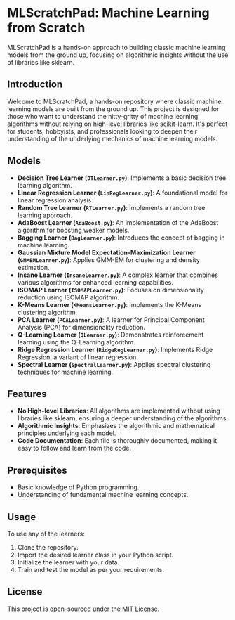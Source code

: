# MLScratchPad: Machine Learning from Scratch
MLScratchPad is a hands-on approach to building classic machine learning models from the ground up, focusing on algorithmic insights without the use of libraries like sklearn.

## Introduction
Welcome to MLScratchPad, a hands-on repository where classic machine learning models are built from the ground up. This project is designed for those who want to understand the nitty-gritty of machine learning algorithms without relying on high-level libraries like scikit-learn. It's perfect for students, hobbyists, and professionals looking to deepen their understanding of the underlying mechanics of machine learning models.

## Models
- **Decision Tree Learner (`DTLearner.py`)**: Implements a basic decision tree learning algorithm.
- **Linear Regression Learner (`LinRegLearner.py`)**: A foundational model for linear regression analysis.
- **Random Tree Learner (`RTLearner.py`)**: Implements a random tree learning approach.
- **AdaBoost Learner (`AdaBoost.py`)**: An implementation of the AdaBoost algorithm for boosting weaker models.
- **Bagging Learner (`BagLearner.py`)**: Introduces the concept of bagging in machine learning.
- **Gaussian Mixture Model Expectation-Maximization Learner (`GMMEMLearner.py`)**: Applies GMM-EM for clustering and density estimation.
- **Insane Learner (`InsaneLearner.py`)**: A complex learner that combines various algorithms for enhanced learning capabilities.
- **ISOMAP Learner (`ISOMAPLearner.py`)**: Focuses on dimensionality reduction using ISOMAP algorithm.
- **K-Means Learner (`KMeansLearner.py`)**: Implements the K-Means clustering algorithm.
- **PCA Learner (`PCALearner.py`)**: A learner for Principal Component Analysis (PCA) for dimensionality reduction.
- **Q-Learning Learner (`QLearner.py`)**: Demonstrates reinforcement learning using the Q-Learning algorithm.
- **Ridge Regression Learner (`RidgeRegLearner.py`)**: Implements Ridge Regression, a variant of linear regression.
- **Spectral Learner (`SpectralLearner.py`)**: Applies spectral clustering techniques for machine learning.

## Features
- **No High-level Libraries**: All algorithms are implemented without using libraries like sklearn, ensuring a deeper understanding of the algorithms.
- **Algorithmic Insights**: Emphasizes the algorithmic and mathematical principles underlying each model.
- **Code Documentation**: Each file is thoroughly documented, making it easy to follow and learn from the code.

## Prerequisites
- Basic knowledge of Python programming.
- Understanding of fundamental machine learning concepts.

## Usage
To use any of the learners:
1. Clone the repository.
2. Import the desired learner class in your Python script.
3. Initialize the learner with your data.
4. Train and test the model as per your requirements.


## License
This project is open-sourced under the [MIT License](https://opensource.org/licenses/MIT).
